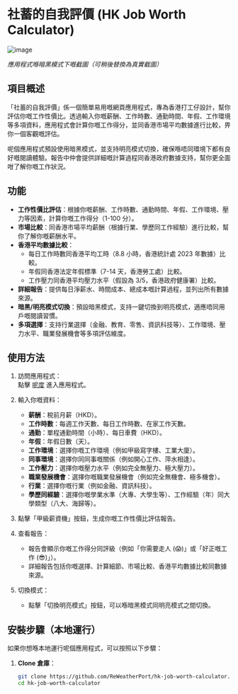 # 社蓄的自我評價 (HK Job Worth Calculator)

![image](https://github.com/user-attachments/assets/8da3ebc2-47a8-44a2-ab05-51241755d9d7)

*應用程式喺暗黑模式下嘅截圖（可稍後替換為真實截圖）*

## 項目概述

「社蓄的自我評價」係一個簡單易用嘅網頁應用程式，專為香港打工仔設計，幫你評估你嘅工作性價比。透過輸入你嘅薪酬、工作時數、通勤時間、年假、工作環境等多項資料，應用程式會計算你嘅工作得分，並同香港市場平均數據進行比較，畀你一個客觀嘅評估。

呢個應用程式預設使用暗黑模式，並支持明亮模式切換，確保喺唔同環境下都有良好嘅閱讀體驗。報告中仲會提供詳細嘅計算過程同香港政府數據支持，幫你更全面咁了解你嘅工作狀況。

## 功能

- **工作性價比評估**：根據你嘅薪酬、工作時數、通勤時間、年假、工作環境、壓力等因素，計算你嘅工作得分（1-100 分）。
- **市場比較**：同香港市場平均薪酬（根據行業、學歷同工作經驗）進行比較，幫你了解你嘅薪酬水平。
- **香港平均數據比較**：
  - 每日工作時數同香港平均工時（8.8 小時，香港統計處 2023 年數據）比較。
  - 年假同香港法定年假標準（7-14 天，香港勞工處）比較。
  - 工作壓力同香港平均壓力水平（假設為 3/5，香港政府健康署）比較。
- **詳細報告**：提供每日淨薪水、時間成本、總成本嘅計算過程，並列出所有數據來源。
- **暗黑/明亮模式切換**：預設暗黑模式，支持一鍵切換到明亮模式，適應唔同用戶嘅閱讀習慣。
- **多項選擇**：支持行業選擇（金融、教育、零售、資訊科技等）、工作環境、壓力水平、職業發展機會等多項評估維度。

## 使用方法

1. 訪問應用程式：  
   點擊 [呢度](https://ReWeatherPort.github.io/hk-job-worth-calculator) 進入應用程式。

2. 輸入你嘅資料：
   - **薪酬**：稅前月薪（HKD）。
   - **工作時數**：每週工作天數、每日工作時數、在家工作天數。
   - **通勤**：單程通勤時間（小時）、每日車費（HKD）。
   - **年假**：年假日數（天）。
   - **工作環境**：選擇你嘅工作環境（例如甲級寫字樓、工業大廈）。
   - **同事環境**：選擇你同同事嘅關係（例如開心工作、萍水相逢）。
   - **工作壓力**：選擇你嘅壓力水平（例如完全無壓力、極大壓力）。
   - **職業發展機會**：選擇你嘅職業發展機會（例如完全無機會、極多機會）。
   - **行業**：選擇你嘅行業（例如金融、資訊科技）。
   - **學歷同經驗**：選擇你嘅學業水準（大專、大學生等）、工作經驗（年）同大學類型（八大、海歸等）。

3. 點擊「甲級薪資機」按鈕，生成你嘅工作性價比評估報告。

4. 查看報告：
   - 報告會顯示你嘅工作得分同評級（例如「你需要走人 (😱)」或「好正嘅工作 (😎)」）。
   - 詳細報告包括你嘅選擇、計算細節、市場比較、香港平均數據比較同數據來源。

5. 切換模式：
   - 點擊「切換明亮模式」按鈕，可以喺暗黑模式同明亮模式之間切換。

## 安裝步驟（本地運行）

如果你想喺本地運行呢個應用程式，可以按照以下步驟：

1. **Clone 倉庫**：
   ```bash
   git clone https://github.com/ReWeatherPort/hk-job-worth-calculator.git
   cd hk-job-worth-calculator

